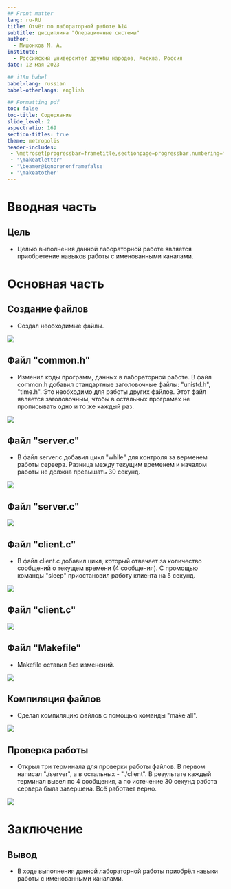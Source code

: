 ```yaml
---
## Front matter
lang: ru-RU
title: Отчёт по лабораторной работе №14
subtitle: дисциплина "Операционные системы"
author:
  - Мишонков М. А.
institute:
  - Российский университет дружбы народов, Москва, Россия
date: 12 мая 2023

## i18n babel
babel-lang: russian
babel-otherlangs: english

## Formatting pdf
toc: false
toc-title: Содержание
slide_level: 2
aspectratio: 169
section-titles: true
theme: metropolis
header-includes:
 - \metroset{progressbar=frametitle,sectionpage=progressbar,numbering=fraction}
 - '\makeatletter'
 - '\beamer@ignorenonframefalse'
 - '\makeatother'
---
```


# Вводная часть

## Цель

- Целью выполнения данной лабораторной работе является приобретение навыков работы с именованными каналами. 

# Основная часть 

## Создание файлов

- Создал необходимые файлы.

![](./image/Рис.1.png)

## Файл "common.h"

- Изменил коды программ, данных в лабораторной работе. В файл common.h добавил стандартные заголовочные файлы: "unistd.h", "time.h". Это необходимо для работы других файлов. Этот файл является заголовочным, чтобы в остальных програмах не прописывать одно и то же каждый раз.

![](./image/Рис.2.png)

## Файл "server.c"

- В файл server.c добавил цикл "while" для контроля за верменем работы сервера. Разница между текущим временем и началом работы не должна превышать 30 секунд.

![](./image/Рис.3.png)

## Файл "server.c"

![](./image/Рис.4.png)

## Файл "client.c"

- В файл client.c добавил цикл, который отвечает за количество сообщений о текущем времени (4 сообщения). С промощью команды "sleep" приостановил работу клиента на 5 секунд.

![](./image/Рис.5.png)

## Файл "client.c"

![](./image/Рис.6.png)

## Файл "Makefile"

- Makefile оставил без изменений.

![](./image/Рис.7.png)

## Компиляция файлов

- Сделал компиляцию файлов с помощью команды "make all".

![](./image/Рис.8.png)

## Проверка работы

- Открыл три терминала для проверки работы файлов. В первом написал "./server", а в остальных - "./client". В результате каждый терминал вывел по 4 сообщения, а по истечение 30 секунд работа сервера была завершена. Всё работает верно.

![](./image/Рис.9.png)

# Заключение 

## Вывод

- В ходе выполнения данной лабораторной работы приобрёл навыки работы с именованными каналами. 

